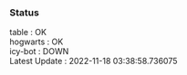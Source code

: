 ### Status


table : OK  
hogwarts : OK  
icy-bot : DOWN  
Latest Update : 2022-11-18 03:38:58.736075
